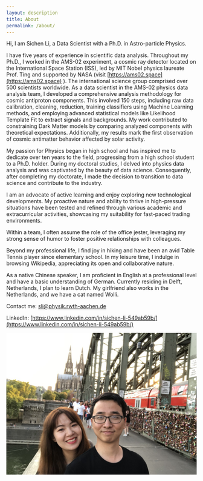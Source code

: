 ```yaml
---
layout: description
title: About
permalink: /about/
---
```


<!-- 简介 -->
Hi, I am Sichen Li, a Data Scientist with a Ph.D. in Astro-particle Physics. 

<!-- 工作 -->
I have five years of experience in scientific data analysis. Throughout my Ph.D., I worked in the AMS-02 experiment, a cosmic ray detector located on the International Space Station (ISS), led by MIT Nobel physics laureate Prof. Ting and supported by NASA (visit [https://ams02.space](https://ams02.space) ). The international science group comprised over 500 scientists worldwide. As a data scientist in the AMS-02 physics data analysis team, I developed a comprehensive analysis methodology for cosmic antiproton components. This involved 150 steps, including raw data calibration, cleaning, reduction, training classifiers using Machine Learning methods, and employing advanced statistical models like Likelihood Template Fit to extract signals and backgrounds. My work contributed to constraining Dark Matter models by comparing analyzed components with theoretical expectations. Additionally, my results mark the first observation of cosmic antimatter behavior affected by solar activity.

<!--物理到工业界 -->
My passion for Physics began in high school and has inspired me to dedicate over ten years to the field, progressing from a high school student to a Ph.D. holder. During my doctoral studies, I delved into physics data analysis and was captivated by the beauty of data science. Consequently, after completing my doctorate, I made the decision to transition to data science and contribute to the industry.

<!-- 性格 -->
I am an advocate of active learning and enjoy exploring new technological developments. My proactive nature and ability to thrive in high-pressure situations have been tested and refined through various academic and extracurricular activities, showcasing my suitability for fast-paced trading environments.

Within a team, I often assume the role of the office jester, leveraging my strong sense of humor to foster positive relationships with colleagues.

<!-- 兴趣 -->
Beyond my professional life, I find joy in hiking and have been an avid Table Tennis player since elementary school. In my leisure time, I indulge in browsing Wikipedia, appreciating its open and collaborative nature.

<!-- 语言 -->
As a native Chinese speaker, I am proficient in English at a professional level and have a basic understanding of German. Currently residing in Delft, Netherlands, I plan to learn Dutch. My girlfriend also works in the Netherlands, and we have a cat named Wolli.

<!-- 联系 -->
Contact me: sli@physik.rwth-aachen.de

LinkedIn: [https://www.linkedin.com/in/sichen-li-549ab59b/](https://www.linkedin.com/in/sichen-li-549ab59b/) 

![Branching](./figure/Photo2.jpeg)


